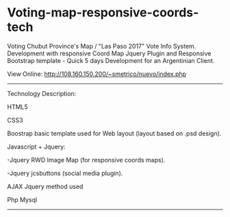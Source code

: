 # Voting-map-responsive-coords-tech

Voting Chubut Province's Map / "Las Paso 2017" Vote Info System. Development with responsive Coord Map Jquery Plugin and Responsive Bootstrap template - Quick 5 days Development for an Argentinian Client.

View Online: http://108.160.150.200/~smetrico/nuevo/index.php


-------------------------------------------------------------------------------------------------------

Technology Description: 

HTML5

CSS3

Boostrap basic template used for Web layout (layout based on .psd design).

Javascript + Jquery: 

  -Jquery RWD Image Map (for responsive coords maps).

  -Jquery jcsbuttons (social media plugin). 

 AJAX Jquery method used

 Php
 Mysql 
 
 
 -------------------------------------------------------------------------------------------------------
